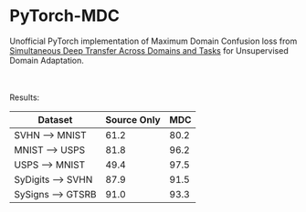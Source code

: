 # PyTorch-MDC
Unofficial PyTorch implementation of Maximum Domain Confusion loss from [Simultaneous Deep Transfer Across Domains and Tasks](https://arxiv.org/abs/1510.02192) for Unsupervised Domain Adaptation.


<br>
<br>
Results:
<br>

 | Dataset    |Source Only    | MDC |
--- | --- | --- | 
SVHN &#10230; MNIST | 61.2|80.2 |
MNIST &#10230; USPS | 81.8 | 96.2|
USPS &#10230; MNIST | 49.4| 97.5|
SyDigits &#10230; SVHN | 87.9| 91.5|
SySigns &#10230; GTSRB | 91.0| 93.3|
